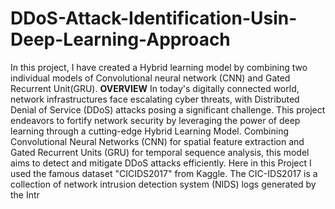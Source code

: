 # DDoS-Attack-Identification-Usin-Deep-Learning-Approach
In this project, I have created a Hybrid learning model by combining two individual models of Convolutional neural network (CNN) and Gated Recurrent Unit(GRU).
**OVERVIEW**
In today's digitally connected world, network infrastructures face escalating cyber threats, with Distributed Denial of Service (DDoS) attacks posing a significant challenge. This project endeavors to fortify network security by leveraging the power of deep learning through a cutting-edge Hybrid Learning Model. Combining Convolutional Neural Networks (CNN) for spatial feature extraction and Gated Recurrent Units (GRU) for temporal sequence analysis, this model aims to detect and mitigate DDoS attacks efficiently.
Here in this Project I used the famous dataset "CICIDS2017" from Kaggle.
The CIC-IDS2017 is a collection of network intrusion detection system (NIDS) logs generated by the Intr
